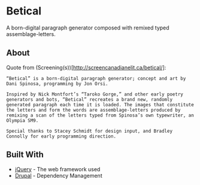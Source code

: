 # Betical

A born-digital paragraph generator composed with remixed typed assemblage-letters.

## About

Quote from (Screening(s))[http://screencanadianelit.ca/betical/]:

```
“Betical” is a born-digital paragraph generator; concept and art by Dani Spinosa, programming by Jon Orsi.

Inspired by Nick Montfort’s “Taroko Gorge,” and other early poetry generators and bots, “Betical” recreates a brand new, randomly generated paragraph each time it is loaded. The images that constitute the letters and form the words are assemblage-letters produced by remixing a scan of the letters typed from Spinosa’s own typewriter, an Olympia SM9.

Special thanks to Stacey Schmidt for design input, and Bradley Connolly for early programming direction.
```

## Built With

* [jQuery](http://www.dropwizard.io/1.0.2/docs/) - The web framework used
* [Drupal](https://maven.apache.org/) - Dependency Management

